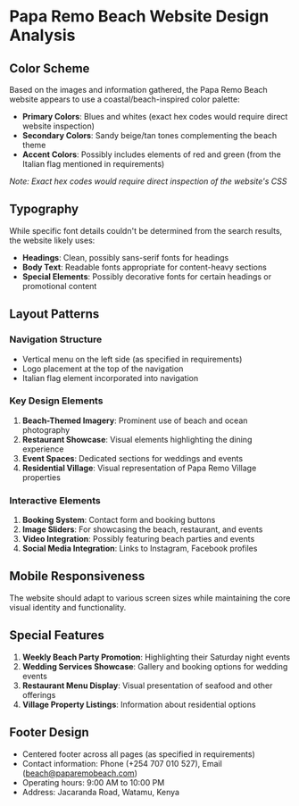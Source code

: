 # Papa Remo Beach Website Design Analysis

## Color Scheme
Based on the images and information gathered, the Papa Remo Beach website appears to use a coastal/beach-inspired color palette:

- **Primary Colors**: Blues and whites (exact hex codes would require direct website inspection)
- **Secondary Colors**: Sandy beige/tan tones complementing the beach theme
- **Accent Colors**: Possibly includes elements of red and green (from the Italian flag mentioned in requirements)

*Note: Exact hex codes would require direct inspection of the website's CSS*

## Typography
While specific font details couldn't be determined from the search results, the website likely uses:

- **Headings**: Clean, possibly sans-serif fonts for headings
- **Body Text**: Readable fonts appropriate for content-heavy sections
- **Special Elements**: Possibly decorative fonts for certain headings or promotional content

## Layout Patterns

### Navigation Structure
- Vertical menu on the left side (as specified in requirements)
- Logo placement at the top of the navigation
- Italian flag element incorporated into navigation

### Key Design Elements
1. **Beach-Themed Imagery**: Prominent use of beach and ocean photography
2. **Restaurant Showcase**: Visual elements highlighting the dining experience
3. **Event Spaces**: Dedicated sections for weddings and events
4. **Residential Village**: Visual representation of Papa Remo Village properties

### Interactive Elements
1. **Booking System**: Contact form and booking buttons
2. **Image Sliders**: For showcasing the beach, restaurant, and events
3. **Video Integration**: Possibly featuring beach parties and events
4. **Social Media Integration**: Links to Instagram, Facebook profiles

## Mobile Responsiveness
The website should adapt to various screen sizes while maintaining the core visual identity and functionality.

## Special Features
1. **Weekly Beach Party Promotion**: Highlighting their Saturday night events
2. **Wedding Services Showcase**: Gallery and booking options for wedding events
3. **Restaurant Menu Display**: Visual presentation of seafood and other offerings
4. **Village Property Listings**: Information about residential options

## Footer Design
- Centered footer across all pages (as specified in requirements)
- Contact information: Phone (+254 707 010 527), Email (beach@paparemobeach.com)
- Operating hours: 9:00 AM to 10:00 PM
- Address: Jacaranda Road, Watamu, Kenya